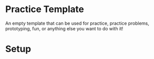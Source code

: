 # Practice Template

An empty template that can be used for practice, practice problems, prototyping, fun, or anything else you want to do with it!

# Setup

